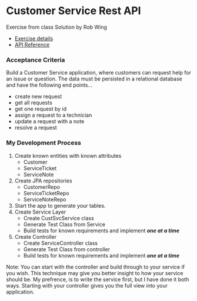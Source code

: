 # Customer Service Rest API
Exercise from class
Solution by Rob Wing

- [Exercise details](https://github.com/gSchool/ent-microservice-development/blob/master/units/50-spring-microservice-projects/customer-service-api.md)
- [API Reference](https://documenter.getpostman.com/view/6945911/SzS7R6P5) 

### Acceptance Criteria
Build a Customer Service application, where customers can request help for an issue or question.  The data must be persisted
in a relational database and have the following end points...
- create new request
- get all requests
- get one request by id
- assign a request to a technician
- update a request with a note 
- resolve a request

### My Development Process

1. Create known entities with known attributes
    - Customer
    - ServiceTicket
    - ServiceNote
1. Create JPA repositories
    - CustomerRepo
    - ServiceTicketRepo
    - ServiceNoteRepo
1. Start the app to generate your tables.
1. Create Service Layer
    - Create CustSvcService class
    - Generate Test Class from Service
    - Build tests for known requirements and implement ***one at a time***
1. Create Controller
    - Create ServiceController class
    - Generate Test Class from controller
    - Build tests for known requirements and implement ***one at a time***
    
Note:  You can start with the controller and build through to your service if you wish.  This technique 
may give you better insight to how your service should be.  My prefrence, is to 
write the service first, but I have done it both ways.  Starting with your controller gives you the full view
into your application.